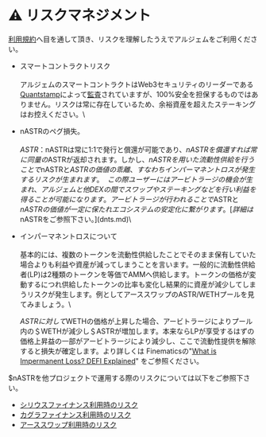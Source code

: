 # ⚠ リスクマネジメント

[利用規約](https://www.algem.io/terms-of-use)へ目を通して頂き、リスクを理解したうえでアルジェムをご利用ください。

* スマートコントラクトリスク\
  \
  アルジェムのスマートコントラクトはWeb3セキュリティのリーダーである[Quantstamp](https://quantstamp.com/)によって[監査](https://github.com/AlgemDeFi/audits/blob/main/AlgemQuantstampCertifacate.png)されていますが、100%安全を担保するものではありません。リスクは常に存在しているため、余裕資産を超えたステーキングはお控えください。\

* nASTRのペグ損失。\
  \
  $ASTR：$nASTRは常に1:1で発行と償還が可能であり、$nASTRを償還すれば常に同量の$ASTRが返却されます。しかし、$nASTRを用いた流動性供給を行うことで$nASTRと$ASTRの価値の乖離、すなわちインパーマネントロスが発生するリスクが生まれます。\
  \
  この際ユーザーにはアービトラージの機会が生まれ、アルジェムと他DEXの間でスワップやステーキングなどを行い利益を得ることが可能になります。アービトラージが行われることで$ASTRと$nASTRの価値が一定に保たれエコシステムの安定化に繋がります。[詳細は$nASTRをご参照下さい。](dnts.md)\

*   インパーマネントロスについて\
    \
    基本的には、複数のトークンを流動性供給したことでそのまま保有していた場合よりも利益や資産が減ってしまうことを言います。一般的に流動性供給者(LP)は2種類のトークンを等価でAMMへ供給します。トークンの価格が変動するにつれ供給したトークンの比率も変化し結果的に資産が減少してしまうリスクが発生します。例としてアーススワップのASTR/WETHプールを見てみましょう。\


    $ASTRに対して$WETHの価格が上昇した場合、アービトラージによりプール内の＄WETHが減少し＄ASTRが増加します。本来ならLPが享受するはずの価格上昇益の一部がアービトラージにより減少し、ここで流動性提供を解除すると損失が確定します。より詳しくは Finematicsの"[What is Impermanent Loss? DEFI Explained](https://finematics.com/impermanent-loss-explained/)" をご参照ください。

$nASTRを他プロジェクトで運用する際のリスクについては以下をご参照下さい。

* [シリウスファイナンス利用時のリスク](../get-started/nastr-fminguno/sirius-finance.md)
* [カグラファイナンス利用時のリスク](../get-started/nastr-fminguno/kagla-finance.md)
* [アーススワップ利用時のリスク](../get-started/nastr-fminguno/arthswap.md)
